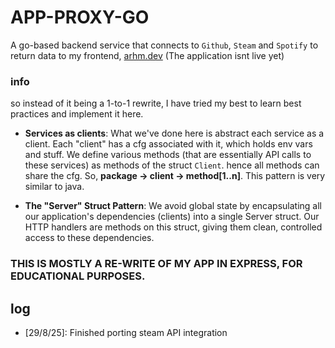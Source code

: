 # APP-PROXY-GO

A go-based backend service that connects to `Github`, `Steam` and `Spotify` to return data to my frontend, [arhm.dev](https://arhm.dev) (The application isnt live yet)

### info

so instead of it being a 1-to-1 rewrite, I have tried my best to learn best practices and implement it here.

- **Services as clients**: What we've done here is abstract each service as a client. Each "client" has a cfg associated with it, which holds env vars and stuff. We define various methods (that are essentially API calls to these services) as methods of the struct `Client`. hence all methods can share the cfg. So,
**package -> client -> method[1..n]**. This pattern is very similar to java.

- **The "Server" Struct Pattern**: We avoid global state by encapsulating all our application's dependencies (clients) into a single Server struct. Our HTTP handlers are methods on this struct, giving them clean, controlled access to these dependencies.

### THIS IS MOSTLY A RE-WRITE OF MY APP IN EXPRESS, FOR EDUCATIONAL PURPOSES.

## log

- [29/8/25]: Finished porting steam API integration